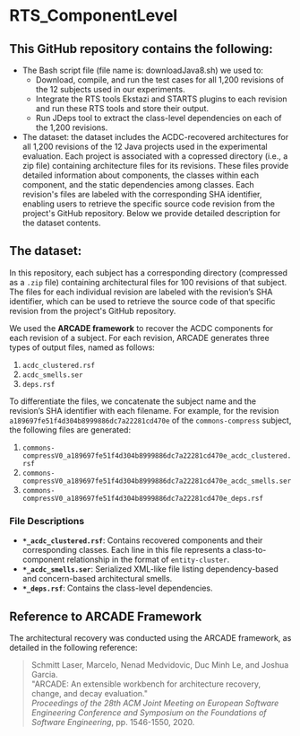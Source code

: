 # RTS_ComponentLevel

## This GitHub repository contains the following:
 - The Bash script file (file name is: downloadJava8.sh) we used to:
    - Download, compile, and run the test cases for all 1,200 revisions of the 12 subjects used in our experiments.
    - Integrate the RTS tools Ekstazi and STARTS plugins to each revision and run these RTS tools and store their output.
    - Run JDeps tool to extract the class-level dependencies on each of the 1,200 revisions.  
 - The dataset: the dataset includes the ACDC-recovered architectures for all 1,200 revisions of the 12 Java projects used in the experimental evaluation. Each project is associated with a copressed directory (i.e., a zip file) containing architecture files for its revisions. These files provide detailed information about components, the classes within each component, and the static dependencies among classes. Each revision's files are labeled with the corresponding SHA identifier, enabling users to retrieve the specific source code revision from the project's GitHub repository. Below we provide detailed description for the dataset contents.

## The dataset:

In this repository, each subject has a corresponding directory (compressed as a `.zip` file) containing architectural files for 100 revisions of that subject. The files for each individual revision are labeled with the revision’s SHA identifier, which can be used to retrieve the source code of that specific revision from the project's GitHub repository.

We used the **ARCADE framework** to recover the ACDC components for each revision of a subject. For each revision, ARCADE generates three types of output files, named as follows:
1. `acdc_clustered.rsf`
2. `acdc_smells.ser`
3. `deps.rsf`

To differentiate the files, we concatenate the subject name and the revision’s SHA identifier with each filename. For example, for the revision `a189697fe51f4d304b8999886dc7a22281cd470e` of the `commons-compress` subject, the following files are generated:
1. `commons-compressV0_a189697fe51f4d304b8999886dc7a22281cd470e_acdc_clustered.rsf`
2. `commons-compressV0_a189697fe51f4d304b8999886dc7a22281cd470e_acdc_smells.ser`
3. `commons-compressV0_a189697fe51f4d304b8999886dc7a22281cd470e_deps.rsf`

### File Descriptions
- **`*_acdc_clustered.rsf`**: Contains recovered components and their corresponding classes. Each line in this file represents a class-to-component relationship in the format of `entity-cluster`.
- **`*_acdc_smells.ser`**: Serialized XML-like file listing dependency-based and concern-based architectural smells.
- **`*_deps.rsf`**: Contains the class-level dependencies.

## Reference to ARCADE Framework
The architectural recovery was conducted using the ARCADE framework, as detailed in the following reference:

> Schmitt Laser, Marcelo, Nenad Medvidovic, Duc Minh Le, and Joshua Garcia.  
> "ARCADE: An extensible workbench for architecture recovery, change, and decay evaluation."  
> *Proceedings of the 28th ACM Joint Meeting on European Software Engineering Conference and Symposium on the Foundations of Software Engineering*, pp. 1546-1550, 2020.

